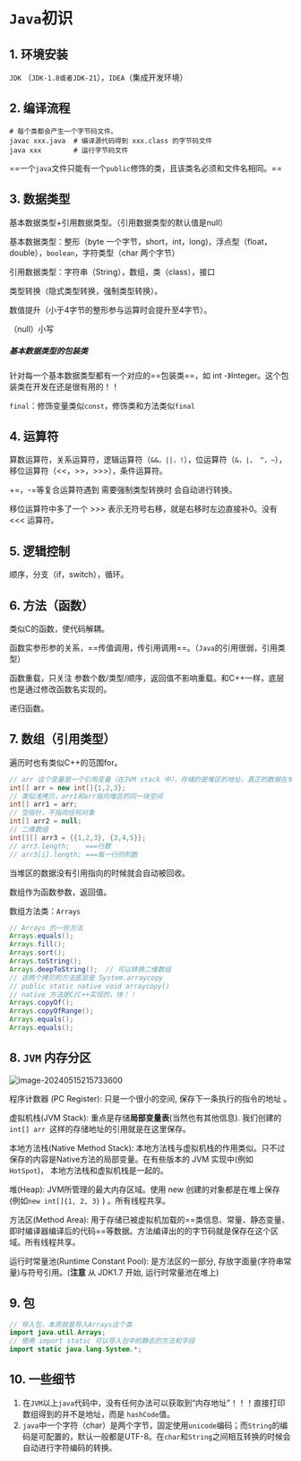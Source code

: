 # `Java`初识

## 1. 环境安装

`JDK` （`JDK-1.8或者JDK-21`），`IDEA`（集成开发环境）

## 2. 编译流程

```shell
# 每个类都会产生一个字节码文件。
javac xxx.java  # 编译源代码得到 xxx.class 的字节码文件
java xxx        # 运行字节码文件
```

==一个`java`文件只能有一个`public`修饰的类，且该类名必须和文件名相同。==

## 3. 数据类型

基本数据类型+引用数据类型。（引用数据类型的默认值是null）

基本数据类型：整形（byte 一个字节，short，int，long)，浮点型（float，double），`boolean`，字符类型（char  两个字节）

引用数据类型：字符串（String），数组，类（class），接口

类型转换（隐式类型转换，强制类型转换）。

数值提升（小于4字节的整形参与运算时会提升至4字节）。

（null）小写

##### 基本数据类型的包装类

针对每一个基本数据类型都有一个对应的==包装类==，如 int -》Integer。这个包装类在开发在还是很有用的！！

`final`：修饰变量类似`const`，修饰类和方法类似`final`

## 4. 运算符

算数运算符，关系运算符，逻辑运算符（`&&，||，!`），位运算符（`&，|， ^，~`），移位运算符（<<，>>，>>>），条件运算符。

+=，-=等复合运算符遇到 需要强制类型转换时 会自动进行转换。

移位运算符中多了一个 >>> 表示无符号右移，就是右移时左边直接补0。没有 <<< 运算符。

## 5. 逻辑控制

顺序，分支（if，switch），循环。

## 6. 方法（函数）

类似C的函数，使代码解耦。 

函数实参形参的关系，==传值调用，传引用调用==。（`Java`的引用很弱，引用类型）

函数重载，只关注 参数个数/类型/顺序，返回值不影响重载。和C++一样，底层也是通过修改函数名实现的。

递归函数。

## 7. 数组（引用类型）

遍历时也有类似C++的范围for。

```java
// arr 这个变量是一个引用变量（在JVM stack 中），存储的是堆区的地址，真正的数据在堆上
int[] arr = new int[]{1,2,3};
// 类似浅拷贝，arr1和arr指向堆区的同一块空间
int[] arr1 = arr;
// 空指针，不指向任何对象
int[] arr2 = null;
// 二维数组
int[][] arr3 = {{1,2,3}, {3,4,5}};
// arr3.length;    ===行数
// arr3[i].length; ===每一行的列数
```

当堆区的数据没有引用指向的时候就会自动被回收。

数组作为函数参数，返回值。

数组方法类：`Arrays`

```java
// Arrays 的一些方法
Arrays.equals();
Arrays.fill();
Arrays.sort();
Arrays.toString();
Arrays.deepToString();  // 可以转换二维数组
// 这两个拷贝的方法底层是 System.arraycopy
// public static native void arraycopy() 
// native 方法是C/C++实现的，快！！
Arrays.copyOf();
Arrays.copyOfRange();
Arrays.equals();
Arrays.equals();
```

## 8. `JVM` 内存分区

![image-20240515215733600](E:\Note\Java\Java语法\Java初识.assets\image-20240515215733600.png)

程序计数器 (PC Register): 只是一个很小的空间, 保存下一条执行的指令的地址 。

虚拟机栈(JVM Stack): 重点是存储**局部变量表**(当然也有其他信息). 我们创建的 `int[] arr `这样的存储地址的引用就是在这里保存。

本地方法栈(Native Method Stack): 本地方法栈与虚拟机栈的作用类似。只不过保存的内容是Native方法的局部变量。在有些版本的 JVM 实现中(例如`HotSpot`)， 本地方法栈和虚拟机栈是一起的。

堆(Heap): JVM所管理的最大内存区域。使用 new 创建的对象都是在堆上保存 (例如`new int[]{1, 2, 3}` ) 。所有线程共享。

方法区(Method Area): 用于存储已被虚拟机加载的==类信息、常量、静态变量、即时编译器编译后的代码==等数据。方法编译出的的字节码就是保存在这个区域。所有线程共享。

运行时常量池(Runtime Constant Pool): 是方法区的一部分, 存放字面量(字符串常量)与符号引用。(**注意** 从 JDK1.7 开始, 运行时常量池在堆上)

## 9. 包

```java
// 导入包，本质就是导入Arrays这个类
import java.util.Arrays;
// 使用 import static 可以导入包中的静态的方法和字段
import static java.lang.System.*;
```

## 10. 一些细节

1. 在`JVM`以上`java`代码中，没有任何办法可以获取到“内存地址”！！！直接打印数组得到的并不是地址，而是 `hashCode`值。
2. `java`中一个字符（char）是两个字节，固定使用`unicode`编码；而`String`的编码是可配置的，默认一般都是UTF-8。在`char`和`String`之间相互转换的时候会自动进行字符编码的转换。
